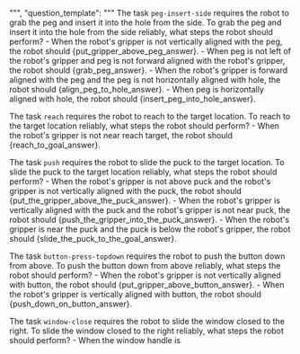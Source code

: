 
""",
    "question_template": """
The task `peg-insert-side` requires the robot to grab the peg and insert it into the hole from the side.
To grab the peg and insert it into the hole from the side reliably, what steps the robot should perform?
    - When the robot's gripper is not vertically aligned with the peg, the robot should {put_gripper_above_peg_answer}.
    - When peg is not left of the robot's gripper and peg is not forward aligned with the robot's gripper, the robot should {grab_peg_answer}.
    - When the robot's gripper is forward aligned with the peg and the peg is not horizontally aligned with hole, the robot should {align_peg_to_hole_answer}.
    - When peg is horizontally aligned with hole, the robot should {insert_peg_into_hole_answer}.
    
The task `reach` requires the robot to reach to the target location.
To reach to the target location reliably, what steps the robot should perform?
    - When the robot's gripper is not near reach target, the robot should {reach_to_goal_answer}.
    
The task `push` requires the robot to slide the puck to the target location.
To slide the puck to the target location reliably, what steps the robot should perform?
    - When the robot's gripper is not above puck and the robot's gripper is not vertically aligned with the puck, the robot should {put_the_gripper_above_the_puck_answer}.
    - When the robot's gripper is vertically aligned with the puck and the robot's gripper is not near puck, the robot should {push_the_gripper_into_the_puck_answer}.
    - When the robot's gripper is near the puck and the puck is below the robot's gripper, the robot should {slide_the_puck_to_the_goal_answer}.
    
The task `button-press-topdown` requires the robot to push the button down from above.
To push the button down from above reliably, what steps the robot should perform?
    - When the robot's gripper is not vertically aligned with button, the robot should {put_gripper_above_button_answer}.
    - When the robot's gripper is vertically aligned with button, the robot should {push_down_on_button_answer}.

The task `window-close` requires the robot to slide the window closed to the right.
To slide the window closed to the right reliably, what steps the robot should perform?
    - When the window handle is